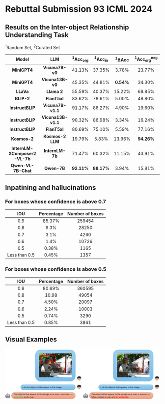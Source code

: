 # Rebuttal Submission 93 ICML 2024

## Results on the Inter-object Relationship Understanding Task

<sup>1</sup>Random Set, <sup>2</sup>Curated Set

| **Model** | **LLM** | <sup>1</sup>Acc<sub>org</sub> | <sup>1</sup>Acc<sub>in</sub> | <sup>1</sup>ΔAcc | <sup>1</sup>Acc<sub>org</sub><sup>neg</sup> | <sup>1</sup>Acc<sub>in</sub><sup>neg</sup> | <sup>2</sup>Acc<sub>org</sub> | <sup>2</sup>Acc<sub>in</sub> | <sup>2</sup>ΔAcc | <sup>2</sup>Acc<sub>org</sub><sup>neg</sup> | <sup>2</sup>Acc<sub>in</sub><sup>neg</sup>
| :-----: | :---: | :---: | :---: | :---: | :---: | :---: | :---: | :---: | :---: | :---: | :---: |
| **MiniGPT4** | **Vicuna7B-v0** | 41.13% | 37.35% | 3.78% | 23.77% | 20.67% | 37.38% | 36.77% | **0.61%** | 29.29% | 22.36% |
| **MiniGPT4** | **Vicuna13B-v0** | 45.35% | 44.81% | **0.54%** | 34.30% | 31.87% | 41.01% | 41.81% | 0.80% | 41.06% | 34.28% |
| **LLaVa** | **Llama 2** | 55.59% | 40.37% | 15.22% | 68.85% | 69.00% | 62.06% | 24.87% | 37.19% | 83.26% | 80.18% |
| **BLIP-2** | **FlanT5xl** | 83.62% | 78.61% | 5.00% | 48.80% | 49.38% | 67.84% | 62.04% | 5.80% | 49.77% | 45.88% |
| **InstructBLIP** | **Vicuna7B-v1.1** | 91.17% | 86.27% | 4.90% | 19.60% | 9.91% | 76.75% | 67.87% | 8.88% | 45.31% | 16.34% |
| **InstructBLIP** | **Vicuna13B-v1.1** | 90.32% | 86.98% | 3.34% | 16.24% | 5.58% | 75.99% | 71.49% | 4.49% | 43.52% | 12.17% |
| **InstructBLIP** | **FlanT5xl** | 80.69% | 75.10% | 5.59% | 77.16% | 79.49% | 70.15% | 57.19% | 12.95% | 63.90% | 70.98% |
| **Kosmos-2** | **Kosmos-2 LLM** | 19.79% | 5.83% | 13.96% | **94.26%** | **92.93%** | 46.18% | 4.78% | 41.40% | **95.54%** | **94.17%** |
| **InternLM-XComposer2-VL-7b** | **InternLM-7b** | 71.47% | 60.32% | 11.15% | 43.91% | 51.60% | 72.96% | 45.67% | 27.30% | 48.69% | 63.37% |
| **Qwen-VL-7B-Chat** | **Qwen-7B** | **92.11%** | **88.17%** | 3.94% | 15.81% | 3.34% | **81.41%** | **76.79%** | 4.63% | 42.29% | 4.65% |

## Inpatining and hallucinations
### For boxes whose confidence is above 0.7
|**IOU**|	**Percentage** | **Number of boxes** |
| :-----: | :---: | :---: |
|0.9		|	85.37%	|259454|
|0.8	|		9.3%	|	28250|
|0.7		|	3.1%	|	4260|
|0.6	|		1.4% 	|	10726|
|0.5	|		0.38%	|	1165|
|Less than 0.5	|	0.45%	|	1357 |   

### For boxes whose confidence is above 0.5
|**IOU**|	**Percentage** | **Number of boxes** |
| :-----: | :---: | :---: |
|0.9	|		80.69%|	360595 |
|0.8	|		10.98	|	49054 |
|0.7	|		4.50%	|	20097 |
|0.6	|		2.24% |	10003 |
|0.5	|		0.74%	|	3290 |
|Less than 0.5 |	0.85%	|	3861 |

## Visual Examples

![](img_exp.jpg)

















